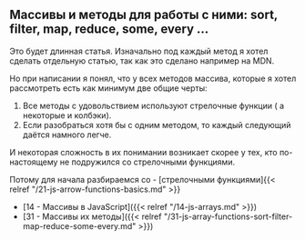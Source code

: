 ## Массивы и методы для работы с ними: sort, filter, map, reduce, some, every ...

Это будет длинная статья. Изначально под каждый метод я хотел сделать отдельную статью, так как это сделано например на MDN. 

Но при написании я понял, что у всех методов массива, которые я хотел рассмотреть есть как минимум две общие черты:
1. Все методы с удовольствием используют стрелочные функции ( а некоторые и колбэки). 
2. Если разобраться хотя бы с одним методом, то каждый следующий даётся намного легче. 

И некоторая сложность в их понимании возникает скорее у тех, кто по-настоящему не подружился со стрелочными функциями. 

Потому для начала разбираемся со - [стрелочными функциями]{{< relref "/21-js-arrow-functions-basics.md" >}}

- [14 - Массивы в JavaScript]({{< relref "/14-js-arrays.md" >}})
- [31 - Массивы их методы]({{< relref "/31-js-array-functions-sort-filter-map-reduce-some-every.md" >}})
